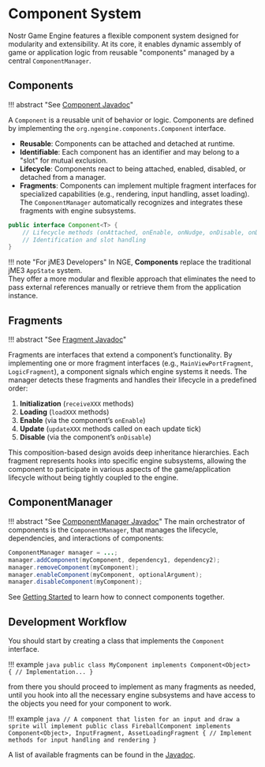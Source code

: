 # Component System

Nostr Game Engine features a flexible component system designed for modularity and extensibility. At its core, it enables dynamic assembly of game or application logic from reusable "components" managed by a central `ComponentManager`.


## Components
!!! abstract "See [Component Javadoc](https://javadoc.ngengine.org/org/ngengine/components/Component.html)"

A `Component` is a reusable unit of behavior or logic. Components are defined by implementing the `org.ngengine.components.Component` interface.

- **Reusable**: Components can be attached and detached at runtime.  
- **Identifiable**: Each component has an identifier and may belong to a "slot" for mutual exclusion.  
- **Lifecycle**: Components react to being attached, enabled, disabled, or detached from a manager.  
- **Fragments**: Components can implement multiple fragment interfaces for specialized capabilities (e.g., rendering, input handling, asset loading). The `ComponentManager` automatically recognizes and integrates these fragments with engine subsystems.

```java
public interface Component<T> {
    // Lifecycle methods (onAttached, onEnable, onNudge, onDisable, onDetached)
    // Identification and slot handling
}
```

!!! note "For jME3 Developers"
    In NGE, **Components** replace the traditional jME3 `AppState` system.  
    They offer a more modular and flexible approach that eliminates the need to pass external references manually or retrieve them from the application instance.  


## Fragments
!!! abstract "See [Fragment Javadoc](https://javadoc.ngengine.org/org/ngengine/components/fragments/Fragment.html)"

Fragments are interfaces that extend a component’s functionality. By implementing one or more fragment interfaces (e.g., `MainViewPortFragment`, `LogicFragment`), a component signals which engine systems it needs. The manager detects these fragments and handles their lifecycle in a predefined order:

1. **Initialization** (`receiveXXX` methods)  
2. **Loading** (`loadXXX` methods)  
3. **Enable** (via the component’s `onEnable`)  
4. **Update** (`updateXXX` methods called on each update tick)  
5. **Disable** (via the component’s `onDisable`)

This composition-based design avoids deep inheritance hierarchies. Each fragment represents hooks into specific engine subsystems, allowing the component to participate in various aspects of the game/application lifecycle without being tightly coupled to the engine.



## ComponentManager
!!! abstract "See [ComponentManager Javadoc](https://javadoc.ngengine.org/org/ngengine/components/ComponentManager.html)"
The main orchestrator of components is the `ComponentManager`, that manages the lifecycle, dependencies, and interactions of components:


```java
ComponentManager manager = ...;
manager.addComponent(myComponent, dependency1, dependency2);
manager.removeComponent(myComponent);
manager.enableComponent(myComponent, optionalArgument);
manager.disableComponent(myComponent);
```

See [Getting Started](../getting-started.md#using-components-from-components-and-dependencies) to learn how to connect components together.




## Development Workflow

You should start by creating a class that implements the `Component` interface.  


!!! example
    ```java
    public class MyComponent implements Component<Object> {
        // Implementation...
    }
    ```

from there you should proceed to implement as many fragments as needed, until you hook into all the necessary engine subsystems and have access to the objects you need for your component to work.

!!! example
    ```java
    // A component that listen for an input and draw a sprite will implement
    public class FireballComponent implements Component<Object>, InputFragment, AssetLoadingFragment {
        // Implement methods for input handling and rendering
    }
    ```


A list of available fragments can be found in the [Javadoc](https://javadoc.ngengine.org/org/ngengine/components/fragments/package-summary.html).
